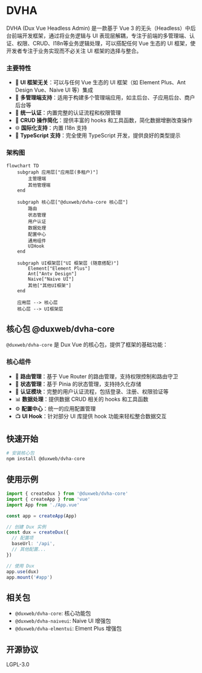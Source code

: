 # DVHA

DVHA (Dux Vue Headless Admin) 是一款基于 Vue 3 的无头（Headless）中后台前端开发框架，通过将业务逻辑与 UI 表现层解耦，专注于前端的多管理端、认证、权限、CRUD、I18n等业务逻辑处理，可以搭配任何 Vue 生态的 UI 框架，使开发者专注于业务实现而不必关注 UI 框架的选择与整合。

### 主要特性

- 🎨 **UI 框架无关**：可以与任何 Vue 生态的 UI 框架（如 Element Plus、Ant Design Vue、Naive UI 等）集成
- 🏢 **多管理端支持**：适用于构建多个管理端应用，如主后台、子应用后台、商户后台等
- 🔑 **统一认证**：内置完整的认证流程和权限管理
- 📝 **CRUD 操作简化**：提供丰富的 hooks 和工具函数，简化数据增删改查操作
- 🌐 **国际化支持**：内置 I18n 支持
- 📘 **TypeScript 支持**：完全使用 TypeScript 开发，提供良好的类型提示

### 架构图

```mermaid
flowchart TD
    subgraph 应用层["应用层(多租户)"]
        主管理端
        其他管理端
    end

    subgraph 核心层["@duxweb/dvha-core 核心层"]
        路由
        状态管理
        用户认证
        数据处理
        配置中心
        通用组件
        UIHook
    end

    subgraph UI框架层["UI 框架层 (随意搭配)"]
        Element["Element Plus"]
        Ant["Antv Design"]
        Naive["Naive UI"]
        其他["其他UI框架"]
    end

    应用层 --> 核心层
    核心层 --> UI框架层
```

## 核心包 @duxweb/dvha-core

`@duxweb/dvha-core` 是 Dux Vue 的核心包，提供了框架的基础功能：

### 核心组件

- 🧭 **路由管理**：基于 Vue Router 的路由管理，支持权限控制和路由守卫
- 💾 **状态管理**：基于 Pinia 的状态管理，支持持久化存储
- 🔐 **认证模块**：完整的用户认证流程，包括登录、注册、权限验证等
- 📊 **数据处理**：提供数据 CRUD 相关的 hooks 和工具函数
- ⚙️ **配置中心**：统一的应用配置管理
- 📺 **UI Hook**：针对部分 UI 库提供 hook 功能来轻松整合数据交互

## 快速开始

```bash
# 安装核心包
npm install @duxweb/dvha-core

```

## 使用示例

```typescript
import { createDux } from '@duxweb/dvha-core'
import { createApp } from 'vue'
import App from './App.vue'

const app = createApp(App)

// 创建 Dux 实例
const dux = createDux({
  // 配置项
  baseUrl: '/api',
  // 其他配置...
})

// 使用 Dux
app.use(dux)
app.mount('#app')
```

## 相关包

- `@duxweb/dvha-core`: 核心功能包
- `@duxweb/dvha-naiveui`: Naive UI 增强包
- `@duxweb/dvha-elmentui`: Elment Plus 增强包

## 开源协议

LGPL-3.0
